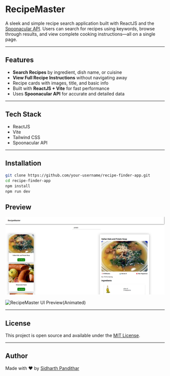 # RecipeMaster

A sleek and simple recipe search application built with ReactJS and the [Spoonacular API](https://spoonacular.com/food-api). Users can search for recipes using keywords, browse through results, and view complete cooking instructions—all on a single page.

---

## Features

- **Search Recipes** by ingredient, dish name, or cuisine  
- **View Full Recipe Instructions** without navigating away  
- Recipe cards with images, title, and basic info  
- Built with **ReactJS + Vite** for fast performance  
- Uses **Spoonacular API** for accurate and detailed data  

---

## Tech Stack

- ReactJS  
- Vite  
- Tailwind CSS
- Spoonacular API  

---

## Installation

```bash
git clone https://github.com/your-username/recipe-finder-app.git
cd recipe-finder-app
npm install
npm run dev
```

## Preview

![RecipeMaster UI Preview(Static)](Screenshots/Screenshot_1.png)

![RecipeMaster UI Preview(Animated)](Screenshots/SimpleGif.gif)

---

## License

This project is open source and available under the [MIT License](LICENSE).

---

## Author

Made with ❤️ by [Sidharth Pandithar](https://github.com/sidharthpandithar)
